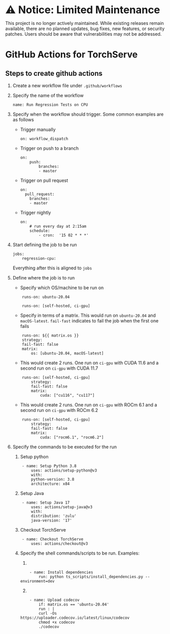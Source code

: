 <font size="6" style="font-weight: bold;"> ⚠️ Notice: Limited Maintenance </font>

This project is no longer actively maintained. While existing releases remain available, there are no planned updates, bug fixes, new features, or security patches. Users should be aware that vulnerabilities may not be addressed.

# GitHub Actions for TorchServe

## Steps to create github actions

1. Create a new workflow file under `.github/workflows`
2. Specify the name of the workflow

    `name: Run Regression Tests on CPU`
3. Specify when the workflow should trigger. Some common examples are as follows

    - Trigger manually
        ```
        on: workflow_dispatch
        ```
    - Trigger on push to a branch
        ```
        on:
            push:
                branches:
                - master
        ```
    - Trigger on pull request
        ```
        on:
          pull_request:
            branches:
            - master
        ```
    - Trigger nightly
        ```
        on:
            # run every day at 2:15am
            schedule:
                - cron:  '15 02 * * *'
        ```

4. Start defining the job to be run
    ```
    jobs:
        regression-cpu:
    ```

    Everything after this is aligned to `jobs`

5. Define where the job is to run
    - Specify which OS/machine to be run on
    ```
        runs-on: ubuntu-20.04
    ```
    ```
        runs-on: [self-hosted, ci-gpu]
    ```
    - Specify in terms of a matrix. This would run on `ubuntu-20.04` and `macOS-latest`. `fail-fast` indicates to fail the job when the first one fails
    ```
        runs-on: ${{ matrix.os }}
        strategy:
        fail-fast: false
        matrix:
            os: [ubuntu-20.04, macOS-latest]
    ```
    -  This would create 2 runs. One run on `ci-gpu` with CUDA 11.6 and a second run on `ci-gpu` with CUDA 11.7
    ```
        runs-on: [self-hosted, ci-gpu]
            strategy:
            fail-fast: false
            matrix:
                cuda: ["cu116", "cu117"]
    ```
    -  This would create 2 runs. One run on `ci-gpu` with ROCm 6.1 and a second run on `ci-gpu` with ROCm 6.2
    ```
        runs-on: [self-hosted, ci-gpu]
            strategy:
            fail-fast: false
            matrix:
                cuda: ["rocm6.1", "rocm6.2"]
    ```

6. Specify the commands to be executed for the run

    1. Setup python
    ```
        - name: Setup Python 3.8
            uses: actions/setup-python@v3
            with:
            python-version: 3.8
            architecture: x84
    ```
    2. Setup Java
    ```
        - name: Setup Java 17
            uses: actions/setup-java@v3
            with:
            distribution: 'zulu'
            java-version: '17'
    ```
    3. Checkout TorchServe
    ```
        - name: Checkout TorchServe
            uses: actions/checkout@v3
    ```

    4. Specify the shell commands/scripts to be run. Examples:

        1.
        ```
            - name: Install dependencies
                run: python ts_scripts/install_dependencies.py --environment=dev
        ```
        2.

        ```
            - name: Upload codecov
                if: matrix.os == 'ubuntu-20.04'
                run : |
                curl -Os https://uploader.codecov.io/latest/linux/codecov
                chmod +x codecov
                ./codecov
        ```
